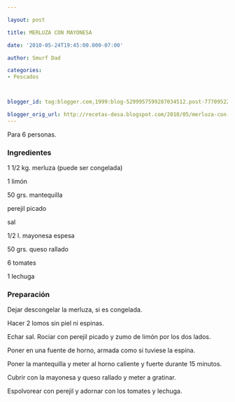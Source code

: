 ```yaml
---

layout: post

title: MERLUZA CON MAYONESA

date: '2010-05-24T19:45:00.000-07:00'

author: Smurf Dad

categories:
- Pescados



blogger_id: tag:blogger.com,1999:blog-5299957599287034512.post-7770952278575610885

blogger_orig_url: http://recetas-desa.blogspot.com/2010/05/merluza-con-mayonesa.html
---
```


Para 6 personas.

<h3>Ingredientes</h3>

1 1/2 kg. merluza (puede ser congelada)

1 limón

50 grs. mantequilla

perejil picado

sal

1/2 l. mayonesa espesa

50 grs. queso rallado

6 tomates

1 lechuga

<h3>Preparación</h3>

Dejar descongelar la merluza, si es congelada.

Hacer 2 lomos sin piel ni espinas.

Echar sal. Rociar con perejil picado y zumo de limón por los dos lados.

Poner en una fuente de horno, armada como si tuviese la espina.

Poner la mantequilla y meter al horno caliente y fuerte durante 15 minutos.

Cubrir con la mayonesa y queso rallado y meter a gratinar.

Espolvorear con perejil y adornar con los tomates y lechuga.

